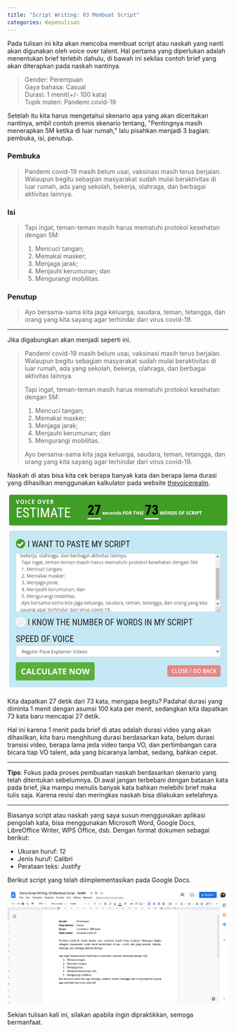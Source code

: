```yaml
---
title: "Script Writing: 03 Membuat Script"
categories: Kepenulisan
---
```


Pada tulisan ini kita akan mencoba membuat script atau naskah yang nanti akan digunakan oleh voice over talent. Hal pertama yang diperlukan adalah menentukan brief terlebih dahulu, di bawah ini sekilas contoh brief yang akan diterapkan pada naskah nantinya.  

> Gender: Perempuan  
> Gaya bahasa: Casual  
> Durasi: 1 menit(+/- 100 kata)  
> Topik materi: Pandemi covid-19

Setelah itu kita harus mengetahui skenario apa yang akan diceritakan nantinya, ambil contoh premis skenario tentang, "Pentingnya masih menerapkan 5M ketika di luar rumah," lalu pisahkan menjadi 3 bagian: pembuka, isi, penutup.  

### Pembuka  
> Pandemi covid-19 masih belum usai, vaksinasi masih terus berjalan. Walaupun begitu sebagian masyarakat sudah mulai beraktivitas di luar rumah, ada yang sekolah, bekerja, olahraga, dan berbagai aktivitas lainnya.  

### Isi  
> Tapi ingat, teman-teman masih harus mematuhi protokol kesehatan dengan 5M:  
> 1. Mencuci tangan;  
> 2. Memakai masker;  
> 3. Menjaga jarak;  
> 4. Menjauhi kerumunan; dan  
> 5. Mengurangi mobilitas.  

### Penutup  
> Ayo bersama-sama kita jaga keluarga, saudara, teman, tetangga, dan orang yang kita sayang agar terhindar dari virus covid-19.  

----

Jika digabungkan akan menjadi seperti ini.

> Pandemi covid-19 masih belum usai, vaksinasi masih terus berjalan. Walaupun begitu sebagian masyarakat sudah mulai beraktivitas di luar rumah, ada yang sekolah, bekerja, olahraga, dan berbagai aktivitas lainnya.  
>
> Tapi ingat, teman-teman masih harus mematuhi protokol kesehatan dengan 5M:  
> 1. Mencuci tangan;  
> 2. Memakai masker;  
> 3. Menjaga jarak;  
> 4. Menjauhi kerumunan; dan  
> 5. Mengurangi mobilitas.  
>
> Ayo bersama-sama kita jaga keluarga, saudara, teman, tetangga, dan orang yang kita sayang agar terhindar dari virus covid-19.  

Naskah di atas bisa kita cek berapa banyak kata dan berapa lama durasi yang dihasilkan menggunakan kalkulator pada website [thevoicerealm](https://www.thevoicerealm.com/count-script.php).

![Kalkulator VO](/assets/images/script-writing/script-writing-03-membuat-script-words-calculator.png "Menghitung banyak kata dan durasi yang dihasilkan dengan kalkulator thevoicerealm")

Kita dapatkan 27 detik dari 73 kata, mengapa begitu? Padahal durasi yang diminta 1 menit dengan asumsi 100 kata per menit, sedangkan kita dapatkan 73 kata baru mencapai 27 detik.  

Hal ini karena 1 menit pada brief di atas adalah durasi video yang akan dihasilkan, kita baru menghitung durasi berdasarkan kata, belum durasi transisi video, berapa lama jeda video tanpa VO, dan pertimbangan cara bicara tiap VO talent, ada yang bicaranya lambat, sedang, bahkan cepat.  

----

**Tips**: Fokus pada proses pembuatan naskah berdasarkan skenario yang telah ditentukan sebelumnya. Di awal jangan terbebani dengan batasan kata pada brief, jika mampu menulis banyak kata bahkan melebihi brief maka tulis saja. Karena revisi dan meringkas naskah bisa dilakukan setelahnya.  

----

Biasanya script atau naskah yang saya susun menggunakan aplikasi pengolah kata, bisa menggunakan Microsoft Word, Google Docs, LibreOffice Writer, WPS Office, dsb. Dengan format dokumen sebagai berikut: 
- Ukuran huruf: 12  
- Jenis huruf: Calibri  
- Perataan teks: Justify  

Berikut script yang telah diimplementasikan pada Google Docs.

![Naskah 5M Covid-19](/assets/images/script-writing/script-writing-03-membuat-script-naskah-pada-gdocs.png "Naskah 5M Covid-19 di Google Docs")

Sekian tulisan kali ini, silakan apabila ingin dipraktikkan, semoga bermanfaat.